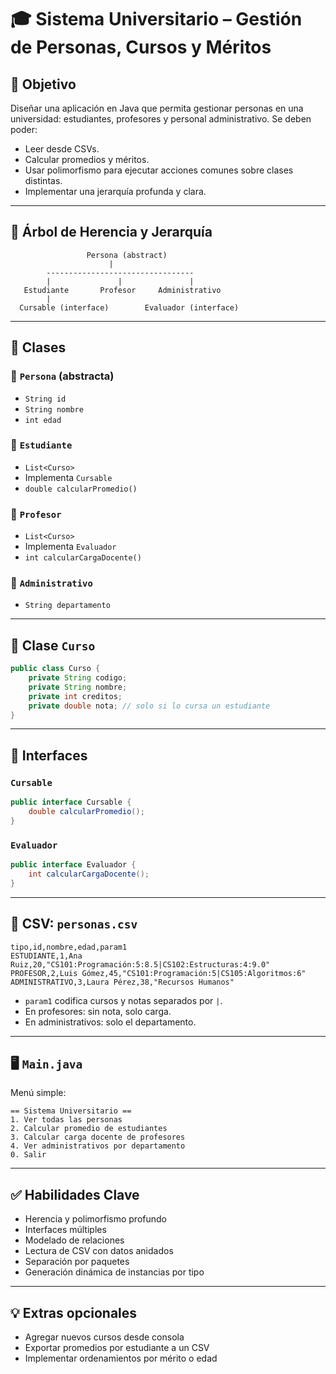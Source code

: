 # 🎓 Sistema Universitario – Gestión de Personas, Cursos y Méritos

## 🎯 Objetivo

Diseñar una aplicación en Java que permita gestionar personas en una universidad: estudiantes, profesores y personal administrativo. Se deben poder:

- Leer desde CSVs.
- Calcular promedios y méritos.
- Usar polimorfismo para ejecutar acciones comunes sobre clases distintas.
- Implementar una jerarquía profunda y clara.

---

## 🧬 Árbol de Herencia y Jerarquía

```
                 Persona (abstract)
                      |
        ---------------------------------
        |               |               |
   Estudiante       Profesor     Administrativo
        |
  Cursable (interface)        Evaluador (interface)
```

---

## 📘 Clases

### 🔹 `Persona` (abstracta)

- `String id`
- `String nombre`
- `int edad`

### 🔹 `Estudiante`

- `List<Curso>`
- Implementa `Cursable`
- `double calcularPromedio()`

### 🔹 `Profesor`

- `List<Curso>`
- Implementa `Evaluador`
- `int calcularCargaDocente()`

### 🔹 `Administrativo`

- `String departamento`

---

## 📂 Clase `Curso`

```java
public class Curso {
    private String codigo;
    private String nombre;
    private int creditos;
    private double nota; // solo si lo cursa un estudiante
}
```

---

## 🧠 Interfaces

### `Cursable`

```java
public interface Cursable {
    double calcularPromedio();
}
```

### `Evaluador`

```java
public interface Evaluador {
    int calcularCargaDocente();
}
```

---

## 📂 CSV: `personas.csv`

```csv
tipo,id,nombre,edad,param1
ESTUDIANTE,1,Ana Ruiz,20,"CS101:Programación:5:8.5|CS102:Estructuras:4:9.0"
PROFESOR,2,Luis Gómez,45,"CS101:Programación:5|CS105:Algoritmos:6"
ADMINISTRATIVO,3,Laura Pérez,38,"Recursos Humanos"
```

- `param1` codifica cursos y notas separados por `|`.
- En profesores: sin nota, solo carga.
- En administrativos: solo el departamento.

---

## 🖥️ `Main.java`

Menú simple:

```
== Sistema Universitario ==
1. Ver todas las personas
2. Calcular promedio de estudiantes
3. Calcular carga docente de profesores
4. Ver administrativos por departamento
0. Salir
```

---

## ✅ Habilidades Clave

- Herencia y polimorfismo profundo
- Interfaces múltiples
- Modelado de relaciones
- Lectura de CSV con datos anidados
- Separación por paquetes
- Generación dinámica de instancias por tipo

---

## 💡 Extras opcionales

- Agregar nuevos cursos desde consola
- Exportar promedios por estudiante a un CSV
- Implementar ordenamientos por mérito o edad

